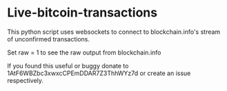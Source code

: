 Live-bitcoin-transactions
=========================

This python script uses websockets to connect to blockchain.info's stream of unconfirmed transactions.

Set raw = 1 to see the raw output from blockchain.info

If you found this useful or buggy donate to 1AtF6WBZbc3xwxcCPEmDDAR7Z3ThhWYz7d or create an issue respectively.